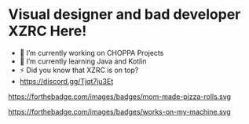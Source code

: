# Visual designer and bad developer XZRC Here!

- 🔭 I’m currently working on CHOPPA Projects
- 🌱 I’m currently learning Java and Kotlin
- ⚡ Did you know that XZRC is on top?
- https://discord.gg/Tjqt7ju3Et

https://forthebadge.com/images/badges/mom-made-pizza-rolls.svg

https://forthebadge.com/images/badges/works-on-my-machine.svg
